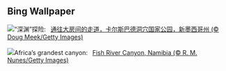 ## Bing Wallpaper
![](https://www.bing.com/th?id=OHR.CarlsbadNP_ZH-CN4136753542_UHD.jpg&w=1000)“深渊”探险:&nbsp;&ensp;[通往大房间的走道，卡尔斯巴德洞穴国家公园，新墨西哥州 (© Doug Meek/Getty Images)](https://www.bing.com/th?id=OHR.CarlsbadNP_ZH-CN4136753542_UHD.jpg)
<br><br/>
![](https://www.bing.com/th?id=OHR.NamibiaCanyon_EN-US1337379319_UHD.jpg&w=1000)Africa’s grandest canyon:&nbsp;&ensp;[Fish River Canyon, Namibia (© R. M. Nunes/Getty Images)](https://www.bing.com/th?id=OHR.NamibiaCanyon_EN-US1337379319_UHD.jpg)
<br><br/>
